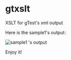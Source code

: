 gtxslt
======

XSLT for gTest&#39;s xml output

Here is the sample1's output:


![sample1 's output](https://github.com/wadefelix/gtxslt/raw/master/gtest_output.png)

Enjoy it!
